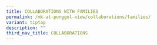 ```yaml
---
title: COLLABORATIONS WITH FAMILIES
permalink: /mk-at-punggol-view/collaborations/families/
variant: tiptap
description: ""
third_nav_title: COLLABORATIONS
---
```

<p></p>